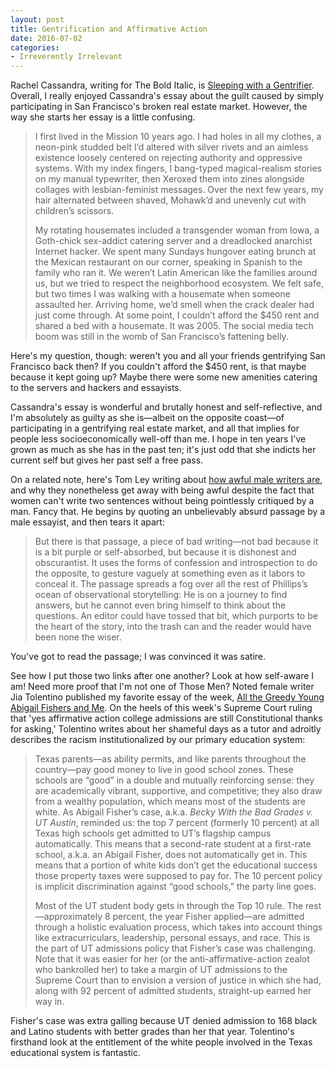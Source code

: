 ```yaml
---
layout: post
title: Gentrification and Affirmative Action
date: 2016-07-02
categories: 
- Irreverently Irrelevant
---
```


Rachel Cassandra, writing for The Bold Italic, is [Sleeping with a Gentrifier](https://thebolditalic.com/sleeping-with-a-gentrifier-cba85a9ce7a3). Overall, I really enjoyed Cassandra's essay about the guilt caused by simply participating in San Francisco's broken real estate market. However, the way she starts her essay is a little confusing.

> I first lived in the Mission 10 years ago. I had holes in all my clothes, a neon-pink studded belt I’d altered with silver rivets and an aimless existence loosely centered on rejecting authority and oppressive systems. With my index fingers, I bang-typed magical-realism stories on my manual typewriter, then Xeroxed them into zines alongside collages with lesbian-feminist messages. Over the next few years, my hair alternated between shaved, Mohawk’d and unevenly cut with children’s scissors.
>
> My rotating housemates included a transgender woman from Iowa, a Goth-chick sex-addict catering server and a dreadlocked anarchist Internet hacker. We spent many Sundays hungover eating brunch at the Mexican restaurant on our corner, speaking in Spanish to the family who ran it. We weren’t Latin American like the families around us, but we tried to respect the neighborhood ecosystem. We felt safe, but two times I was walking with a housemate when someone assaulted her. Arriving home, we’d smell when the crack dealer had just come through. At some point, I couldn’t afford the $450 rent and shared a bed with a housemate. It was 2005. The social media tech boom was still in the womb of San Francisco’s fattening belly.

Here's my question, though: weren't you and all your friends gentrifying San Francisco back then? If you couldn't afford the $450 rent, is that maybe because it kept going up? Maybe there were some new amenities catering to the servers and hackers and essayists.

Cassandra's essay is wonderful and brutally honest and self-reflective, and I'm absolutely as guilty as she is—albeit on the opposite coast—of participating in a gentrifying real estate market, and all that implies for people less socioeconomically well-off than me. I hope in ten years I've grown as much as she has in the past ten; it's just odd that she indicts her current self but gives her past self a free pass.

On a related note, here's Tom Ley writing about [how awful male writers are](http://adequateman.deadspin.com/the-writing-men-want-you-to-know-theyve-been-very-very-1782824105), and why they nonetheless get away with being awful despite the fact that women can't write two sentences without being pointlessly critiqued by a man. Fancy that. He begins by quoting an unbelievably absurd passage by a male essayist, and then tears it apart:

> But there is that passage, a piece of bad writing—not bad because it is a bit purple or self-absorbed, but because it is dishonest and obscurantist. It uses the forms of confession and introspection to do the opposite, to gesture vaguely at something even as it labors to conceal it. The passage spreads a fog over all the rest of Phillips’s ocean of observational storytelling: He is on a journey to find answers, but he cannot even bring himself to think about the questions. An editor could have tossed that bit, which purports to be the heart of the story, into the trash can and the reader would have been none the wiser.

You've got to read the passage; I was convinced it was satire.

See how I put those two links after one another? Look at how self-aware I am! Need more proof that I'm not one of Those Men? Noted female writer Jia Tolentino published my favorite essay of the week, [All the Greedy Young Abigail Fishers and Me](http://jezebel.com/all-the-greedy-young-abigail-fishers-and-me-1782508801). On the heels of this week's Supreme Court ruling that 'yes affirmative action college admissions are still Constitutional thanks for asking,' Tolentino writes about her shameful days as a tutor and adroitly describes the racism institutionalized by our primary education system:

> Texas parents—as ability permits, and like parents throughout the country—pay good money to live in good school zones. These schools are “good” in a double and mutually reinforcing sense: they are academically vibrant, supportive, and competitive; they also draw from a wealthy population, which means most of the students are white. As Abigail Fisher’s case, a.k.a. *Becky With the Bad Grades v. UT Austin*, reminded us: the top 7 percent (formerly 10 percent) at all Texas high schools get admitted to UT’s flagship campus automatically. This means that a second-rate student at a first-rate school, a.k.a. an Abigail Fisher, does not automatically get in. This means that a portion of white kids don’t get the educational success those property taxes were supposed to pay for. The 10 percent policy is implicit discrimination against “good schools,” the party line goes.
>
> Most of the UT student body gets in through the Top 10 rule. The rest—approximately 8 percent, the year Fisher applied—are admitted through a holistic evaluation process, which takes into account things like extracurriculars, leadership, personal essays, and race. This is the part of UT admissions policy that Fisher’s case was challenging. Note that it was easier for her (or the anti-affirmative-action zealot who bankrolled her) to take a margin of UT admissions to the Supreme Court than to envision a version of justice in which she had, along with 92 percent of admitted students, straight-up earned her way in.

Fisher's case was extra galling because UT denied admission to 168 black and Latino students with better grades than her that year. Tolentino's firsthand look at the entitlement of the white people involved in the Texas educational system is fantastic.